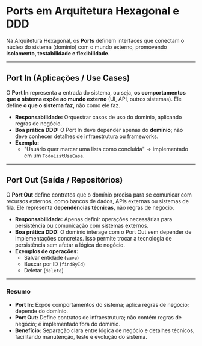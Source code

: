 # Ports em Arquitetura Hexagonal e DDD

Na Arquitetura Hexagonal, os **Ports** definem interfaces que conectam o núcleo do sistema (domínio) com o mundo externo, promovendo **isolamento, testabilidade e flexibilidade**.

---

## Port In (Aplicações / Use Cases)
O **Port In** representa a entrada do sistema, ou seja, **os comportamentos que o sistema expõe ao mundo externo** (UI, API, outros sistemas). Ele define **o que o sistema faz**, não como ele faz.

- **Responsabilidade:** Orquestrar casos de uso do domínio, aplicando regras de negócio.
- **Boa prática DDD:** O Port In deve depender apenas do **domínio**; não deve conhecer detalhes de infraestrutura ou frameworks.
- **Exemplo:**
    - "Usuário quer marcar uma lista como concluída" → implementado em um `TodoListUseCase`.

---

## Port Out (Saída / Repositórios)
O **Port Out** define contratos que o domínio precisa para se comunicar com recursos externos, como bancos de dados, APIs externas ou sistemas de fila. Ele representa **dependências técnicas**, não regras de negócio.

- **Responsabilidade:** Apenas definir operações necessárias para persistência ou comunicação com sistemas externos.
- **Boa prática DDD:** O domínio interage com o Port Out sem depender de implementações concretas. Isso permite trocar a tecnologia de persistência sem afetar a lógica de negócio.
- **Exemplos de operações:**
    - Salvar entidade (`save`)
    - Buscar por ID (`findById`)
    - Deletar (`delete`)

---

### Resumo
- **Port In:** Expõe comportamentos do sistema; aplica regras de negócio; depende do domínio.
- **Port Out:** Define contratos de infraestrutura; não contém regras de negócio; é implementado fora do domínio.
- **Benefício:** Separação clara entre lógica de negócio e detalhes técnicos, facilitando manutenção, teste e evolução do sistema.
